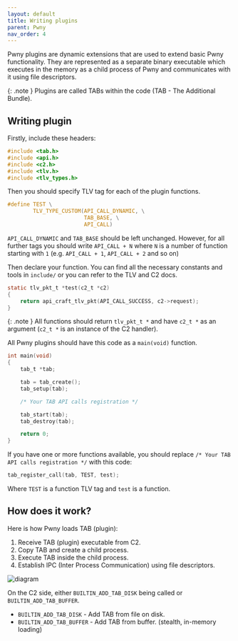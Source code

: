 ```yaml
---
layout: default
title: Writing plugins
parent: Pwny
nav_order: 4
---
```


Pwny plugins are dynamic extensions that are used to extend basic Pwny functionality. They are represented as a separate binary executable which executes in the memory as a child process of Pwny and communicates with it using file descriptors.

{: .note }
Plugins are called TABs within the code (TAB - The Additional Bundle).

## Writing plugin

Firstly, include these headers:

```c
#include <tab.h>
#include <api.h>
#include <c2.h>
#include <tlv.h>
#include <tlv_types.h>
```

Then you should specify TLV tag for each of the plugin functions.

```c
#define TEST \
        TLV_TYPE_CUSTOM(API_CALL_DYNAMIC, \
                        TAB_BASE, \
                        API_CALL)
```

`API_CALL_DYNAMIC` and `TAB_BASE` should be left unchanged. However, for all further tags you should write `API_CALL + N` where `N` is a number of function starting with `1` (e.g. `API_CALL + 1`, `API_CALL + 2` and so on)

Then declare your function. You can find all the necessary constants and tools in `include/` or you can refer to the TLV and C2 docs.

```c
static tlv_pkt_t *test(c2_t *c2)
{
    return api_craft_tlv_pkt(API_CALL_SUCCESS, c2->request);
}
```

{: .note }
All functions should return `tlv_pkt_t *` and have `c2_t *` as an argument (`c2_t *` is an instance of the C2 handler).

All Pwny plugins should have this code as a `main(void)` function.

```c
int main(void)
{
    tab_t *tab;

    tab = tab_create();
    tab_setup(tab);

    /* Your TAB API calls registration */

    tab_start(tab);
    tab_destroy(tab);

    return 0;
}
```

If you have one or more functions available, you should replace `/* Your TAB API calls registration */` with this code:

```c
tab_register_call(tab, TEST, test);
```

Where `TEST` is a function TLV tag and `test` is a function.

## How does it work?

Here is how Pwny loads TAB (plugin):

1. Receive TAB (plugin) executable from C2.
2. Copy TAB and create a child process.
3. Execute TAB inside the child process.
4. Establish IPC (Inter Process Communication) using file descriptors.

![diagram](/assets/img/tabs.png)

On the C2 side, either `BUILTIN_ADD_TAB_DISK` being called or `BUILTIN_ADD_TAB_BUFFER`.

* `BUILTIN_ADD_TAB_DISK` - Add TAB from file on disk.
* `BUILTIN_ADD_TAB_BUFFER` - Add TAB from buffer. (stealth, in-memory loading)